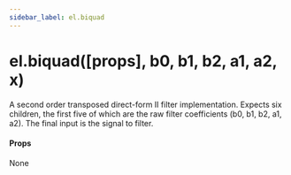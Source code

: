 ```yaml
---
sidebar_label: el.biquad
---
```


# el.biquad([props], b0, b1, b2, a1, a2, x)

A second order transposed direct-form II filter implementation. Expects six children,
the first five of which are the raw filter coefficients (b0, b1, b2, a1, a2). The final
input is the signal to filter.

#### Props

None

